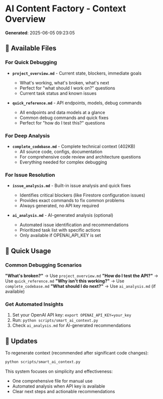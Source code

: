 # AI Content Factory - Context Overview

**Generated**: 2025-06-05 09:23:05

## 📁 Available Files

### For Quick Debugging
- **`project_overview.md`** - Current state, blockers, immediate goals
  - What's working, what's broken, what's next
  - Perfect for "what should I work on?" questions
  - Current task status and known issues

- **`quick_reference.md`** - API endpoints, models, debug commands
  - All endpoints and data models at a glance
  - Common debug commands and quick fixes
  - Perfect for "how do I test this?" questions

### For Deep Analysis
- **`complete_codebase.md`** - Complete technical context (402KB)
  - All source code, configs, documentation
  - For comprehensive code review and architecture questions
  - Everything needed for complex debugging

### For Issue Resolution
- **`issue_analysis.md`** - Built-in issue analysis and quick fixes
  - Identifies critical blockers (like Firestore configuration issues)
  - Provides exact commands to fix common problems
  - Always generated, no API key required

- **`ai_analysis.md`** - AI-generated analysis (optional)
  - Automated issue identification and recommendations
  - Prioritized task list with specific actions
  - Only available if OPENAI_API_KEY is set

## 🚀 Quick Usage

### Common Debugging Scenarios
**"What's broken?"** → Use `project_overview.md`
**"How do I test the API?"** → Use `quick_reference.md`
**"Why isn't this working?"** → Use `complete_codebase.md`
**"What should I do next?"** → Use `ai_analysis.md` (if available)

### Get Automated Insights
1. Set your OpenAI API key: `export OPENAI_API_KEY=your_key`
2. Run: `python scripts/smart_ai_context.py`
3. Check `ai_analysis.md` for AI-generated recommendations

## 🔄 Updates

To regenerate context (recommended after significant code changes):
```bash
python scripts/smart_ai_context.py
```

This system focuses on simplicity and effectiveness:
- One comprehensive file for manual use
- Automated analysis when API key is available
- Clear next steps and actionable recommendations
